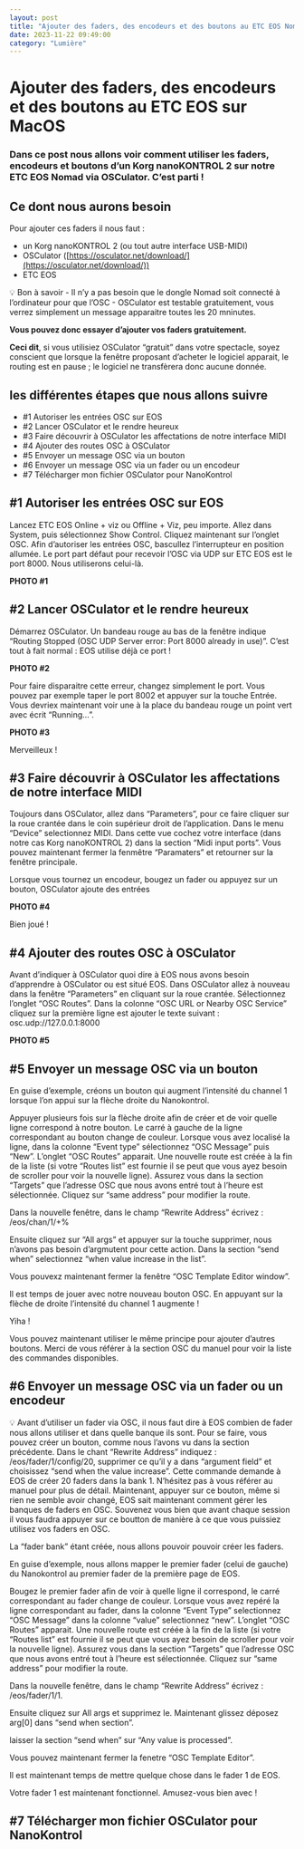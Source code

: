 ```yaml
---
layout: post
title: "Ajouter des faders, des encodeurs et des boutons au ETC EOS Nomad sur MacOS"
date: 2023-11-22 09:49:00
category: "Lumière"
---
```


# Ajouter des faders, des encodeurs et des boutons au ETC EOS sur MacOS

### Dans ce post nous allons voir comment utiliser les faders, encodeurs et boutons d’un Korg nanoKONTROL 2 sur notre ETC EOS Nomad via OSCulator. C’est parti !

## Ce dont nous aurons besoin

Pour ajouter ces faders il nous faut :

- un Korg nanoKONTROL 2 (ou tout autre interface USB-MIDI)
- OSCulator ([https://osculator.net/download/](https://osculator.net/download/))
- ETC EOS

<div class="highlight" markdown="1">
💡 Bon à savoir
- Il n’y a pas besoin que le dongle Nomad soit connecté à l’ordinateur pour que l’OSC
- OSCulator est testable gratuitement, vous verrez simplement un message apparaitre toutes les 20 mninutes.

**Vous pouvez donc essayer d’ajouter vos faders gratuitement.**

**Ceci dit**, si vous utilisiez OSCulator “gratuit” dans votre spectacle, soyez conscient que lorsque la fenêtre proposant d’acheter le logiciel apparait, le routing est en pause ; le logiciel ne transfèrera donc aucune donnée.
</div>


## les différentes étapes que nous allons suivre

- #1 Autoriser les entrées OSC sur EOS
- #2 Lancer OSCulator et le rendre heureux
- #3 Faire découvrir à OSCulator les affectations de notre interface MIDI
- #4 Ajouter des routes OSC à OSCulator
- #5 Envoyer un message OSC via un bouton
- #6 Envoyer un message OSC via un fader ou un encodeur
- #7 Télécharger mon fichier OSCulator pour NanoKontrol

## #1 Autoriser les entrées OSC sur EOS

Lancez ETC EOS Online + viz ou Offline + Viz, peu importe. Allez dans System, puis sélectionnez Show Control. Cliquez maintenant sur l’onglet OSC. Afin d’autoriser les entrées OSC, bascullez l’interrupteur en position allumée. Le port part défaut pour recevoir l’OSC via UDP sur ETC EOS est le port 8000. Nous utiliserons celui-là.

**PHOTO #1**

## #2 Lancer OSCulator et le rendre heureux

Démarrez OSCulator. Un bandeau rouge au bas de la fenêtre indique “Routing Stopped (OSC UDP Server error: Port 8000 already in use)”. C’est tout à fait normal : EOS utilise déjà ce port ! 

**PHOTO #2**

Pour faire disparaitre cette erreur, changez simplement le port. Vous pouvez par exemple taper le port 8002 et appuyer sur la touche Entrée. Vous devriex maintenant voir une à la place du bandeau rouge un point vert avec écrit “Running…”. 

**PHOTO #3**

Merveilleux !

## #3 Faire découvrir à OSCulator les affectations de notre interface MIDI

Toujours dans OSCulator, allez dans “Parameters”, pour ce faire cliquer sur la roue crantée dans le coin supérieur droit de l’application. Dans le menu “Device” selectionnez MIDI. Dans cette vue cochez votre interface (dans notre cas Korg nanoKONTROL 2) dans la section “Midi input ports”. Vous pouvez maintenant fermer la fenmêtre “Paramaters” et retourner sur la fenêtre principale.

Lorsque vous tournez un encodeur, bougez un fader ou appuyez sur un bouton, OSCulator ajoute des entrées

**PHOTO #4**

Bien joué !

## #4 Ajouter des routes OSC à OSCulator

Avant d’indiquer à OSCulator quoi dire à EOS nous avons  besoin d’apprendre à OSCulator ou est situé EOS. Dans OSCulator allez à nouveau dans la fenêtre “Parameters” en cliquant sur la roue crantée. Sélectionnez l’onglet “OSC Routes”. Dans la colonne “OSC URL or Nearby OSC Service” cliquez sur la première ligne est ajouter le texte suivant : osc.udp://127.0.0.1:8000

**PHOTO #5**

## #5 Envoyer un message OSC via un bouton

En guise d’exemple, créons un bouton qui augment l’intensité du channel 1 lorsque l’on appui sur la flèche droite du Nanokontrol.

Appuyer plusieurs fois sur la flèche droite afin de créer et de voir quelle ligne correspond à notre bouton. Le carré à gauche de la ligne correspondant au bouton change de couleur. Lorsque vous avez localisé la ligne, dans la colonne “Event type” sélectionnez “OSC Message” puis “New”. L’onglet “OSC Routes” apparait. Une nouvelle route est créée à la fin de la liste (si votre “Routes list” est fournie il se peut que vous ayez besoin de scroller pour voir la nouvelle ligne). Assurez vous dans la section “Targets” que l’adresse OSC que nous avons entré tout à l’heure est sélectionnée. Cliquez sur “same address” pour modifier la route.

Dans la nouvelle fenêtre, dans le champ “Rewrite Address” écrivez : /eos/chan/1/+%

Ensuite cliquez sur “All args” et appuyer sur la touche supprimer, nous n’avons pas besoin d’argmutent pour cette action. Dans la section “send when” selectionnez “when value increase in the list”.

Vous pouvexz maintenant fermer la fenêtre “OSC Template Editor window”.

Il est temps de jouer avec notre nouveau bouton OSC. En appuyant sur la flèche de droite l’intensité du channel 1 augmente !

Yiha !

Vous pouvez maintenant utiliser le même principe pour ajouter d’autres boutons. Merci de vous référer à la section OSC du manuel pour voir la liste des commandes disponibles.

## #6 Envoyer un message OSC via un fader ou un encodeur

💡 Avant d’utiliser un fader via OSC, il nous faut dire à EOS combien de fader nous allons utiliser et dans quelle banque ils sont.
Pour se faire, vous pouvez créer un bouton, comme nous l’avons vu dans la section précédente. Dans le chant “Rewrite Address” indiquez : /eos/fader/1/config/20, supprimer ce qu’il y a dans “argument field” et choisissez “send when the value increase”.
Cette commande demande à EOS de créer 20 faders dans la bank 1. N’hésitez pas à vous référer au manuel pour plus de détail.
Maintenant, appuyer sur ce bouton, même si rien ne semble avoir changé, EOS sait maintenant comment gérer les banques de faders en OSC.
Souvenez vous bien que avant chaque session il vous faudra appuyer sur ce boutton de manière à ce que vous puissiez utilisez vos faders en OSC.

La “fader bank” étant créée, nous allons pouvoir pouvoir créer les faders.

En guise d’exemple, nous allons mapper le premier fader (celui de gauche) du Nanokontrol au premier fader de la première page de EOS.

Bougez le premier fader afin de voir à quelle ligne il correspond, le carré correspondant au fader change de couleur. Lorsque vous avez repéré la ligne correspondant au fader, dans la colonne “Event Type” selectionnez “OSC Message” dans la colonne “value” selectionnez “new”. L’onglet “OSC Routes” apparait. Une nouvelle route est créée à la fin de la liste (si votre “Routes list” est fournie il se peut que vous ayez besoin de scroller pour voir la nouvelle ligne). Assurez vous dans la section “Targets” que l’adresse OSC que nous avons entré tout à l’heure est sélectionnée. Cliquez sur “same address” pour modifier la route.

Dans la nouvelle fenêtre, dans le champ “Rewrite Address” écrivez  : /eos/fader/1/1.

Ensuite cliquez sur All args et supprimez le. Maintenant glissez déposez arg[0] dans “send when section”.

laisser la section “send when” sur “Any value is processed”.

Vous pouvez maintenant fermer la fenetre “OSC Template Editor”.

Il est maintenant temps de mettre quelque chose dans le fader 1 de EOS. 

Votre fader 1 est maintenant fonctionnel. Amusez-vous bien avec !

## #7 Télécharger mon fichier OSCulator pour NanoKontrol
